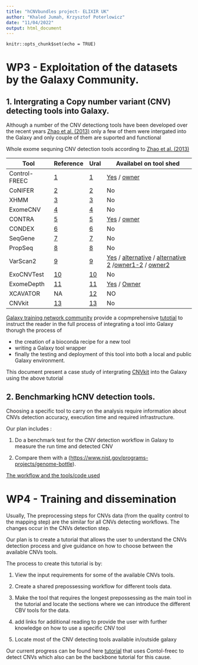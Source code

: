 ```yaml
---
title: "hCNVbundles project- ELIXIR UK"
author: "Khaled Jumah, Krzysztof Poterlowicz" 
date: "11/04/2022"
output: html_document
---
```


```{r setup, include=FALSE}
knitr::opts_chunk$set(echo = TRUE)
```

# WP3 - Exploitation of the datasets by the Galaxy Community. 


## 1.  Intergrating a Copy number variant (CNV) detecting tools into Galaxy. 

Although  a number of the CNV detectiong tools have been developed over the recent years [Zhao et al. (2013)](https://bmcbioinformatics.biomedcentral.com/articles/10.1186/1471-2105-14-S11-S1) only a few of them were intergated into the Galaxy
and only couple of them are suported and functional
 
Whole exome sequning CNV detection tools according to [Zhao et al. (2013)](https://bmcbioinformatics.biomedcentral.com/articles/10.1186/1471-2105-14-S11-S1)

Tool| Reference | Ural | Availabel on tool shed    
----| --------- | ---- | -------------------
Control-FREEC| [1](https://bmcbioinformatics.biomedcentral.com/articles/10.1186/1471-2105-14-S11-S1#ref-CR53)| [1](http://bioinfo-out.curie.fr/projects/freec/) | [Yes](https://toolshed.g2.bx.psu.edu/repository/browse_repositories?f-free-text-search=Control-FREEC&sort=name&operation=view_or_manage_repository&id=fafcb3ceb9215f19) / [owner](https://toolshed.g2.bx.psu.edu/repository/browse_repositories_by_user?user_id=b563abc230aa8fd0)
CoNIFER | [2](https://bmcbioinformatics.biomedcentral.com/articles/10.1186/1471-2105-14-S11-S1#ref-CR54) | [2](http://conifer.sf.net/) | No
XHMM | [3](https://bmcbioinformatics.biomedcentral.com/articles/10.1186/1471-2105-14-S11-S1#ref-CR55) | [3](http://atgu.mgh.harvard.edu/xhmm) | No 
ExomeCNV | [4](https://bmcbioinformatics.biomedcentral.com/articles/10.1186/1471-2105-14-S11-S1#ref-CR49) | [4](http://cran.r-project.org/src/contrib/Archive/ExomeCNV/) | No
CONTRA | [5](https://bmcbioinformatics.biomedcentral.com/articles/10.1186/1471-2105-14-S11-S1#ref-CR77) | [5](http://contra-cnv.sourceforge.net/) | [Yes](https://toolshed.g2.bx.psu.edu/repository/browse_repositories?f-free-text-search=CONTRA&sort=name&operation=view_or_manage_repository&id=5ed52e96157e1d8b) / [owner](https://toolshed.g2.bx.psu.edu/repository/browse_repositories_by_user?user_id=fa71383023bd0c81)
CONDEX | [6](https://bmcbioinformatics.biomedcentral.com/articles/10.1186/1471-2105-14-S11-S1#ref-CR78) | [6](http://code.google.com/p/condr) | No
SeqGene | [7](https://bmcbioinformatics.biomedcentral.com/articles/10.1186/1471-2105-14-S11-S1#ref-CR79) | [7](http://seqgene.sourceforge.net/) | No
PropSeq | [8](https://bmcbioinformatics.biomedcentral.com/articles/10.1186/1471-2105-14-S11-S1#ref-CR52) | [8](http://bioinformatics.nki.nl/ocs/) | No
VarScan2 | [9](https://bmcbioinformatics.biomedcentral.com/articles/10.1186/1471-2105-14-S11-S1#ref-CR50) | [9](http://genome.wustl.edu/software/varscan) | [Yes](https://toolshed.g2.bx.psu.edu/repository/browse_repositories?f-free-text-search=VarScan2&sort=name&operation=view_or_manage_repository&id=2a3dbf8c5c7d05b5) / [alternative](https://toolshed.g2.bx.psu.edu/repository/browse_repositories?f-free-text-search=VarScan2&sort=name&operation=view_or_manage_repository&id=885b054013c7d7ba) / [alternative 2](https://toolshed.g2.bx.psu.edu/repository/view_repository?sort=name&operation=view_or_manage_repository&id=af4ecd84770259cd) /[owner1-2](https://toolshed.g2.bx.psu.edu/repository/browse_repositories_by_user?user_id=5487164d09c88395) / [owner2](https://toolshed.g2.bx.psu.edu/repository/browse_repositories_by_user?user_id=fa71383023bd0c81)
ExoCNVTest | [10](https://bmcbioinformatics.biomedcentral.com/articles/10.1186/1471-2105-14-S11-S1#ref-CR56) | [10](http://www1.imperial.ac.uk/medicine/people/l.coin) | No 
ExomeDepth | [11](https://bmcbioinformatics.biomedcentral.com/articles/10.1186/1471-2105-14-S11-S1#ref-CR30) | [11](http://cran.r-project.org/web/packages/ExomeDepth/index.html) | [Yes](https://toolshed.g2.bx.psu.edu/repository/browse_repositories?f-free-text-search=ExomeDepth&sort=name&operation=view_or_manage_repository&id=7dc050469e4bd1bb) / [Owner](https://toolshed.g2.bx.psu.edu/repository/browse_repositories_by_user?user_id=63e16d726d394a5e)
XCAVATOR | NA | [12](https://sourceforge.net/projects/xcavator/) | NO 
CNVkit |  [13](https://cnvkit.readthedocs.io/en/stable/) | [13](https://github.com/imgag/ClinCNV) | No  
 
 
 
[Galaxy training network community](https://training.galaxyproject.org/) provide a copmprehensive [tutotial](https://training.galaxyproject.org/training-material/topics/dev/tutorials/tool-from-scratch/tutorial.html)  to instruct the reader in the full process of integrating a tool into Galaxy thorugh the process of  
 - the creation of a bioconda recipe for a new tool
 - writing a Galaxy tool wrapper
 - finally the testing and deployment of this tool into both a local and public Galaxy environment. 

This document present a case study of intergrating  [CNVkit](https://cnvkit.readthedocs.io/en/stable/) into the Galaxy using the above tutorial   

## 2. Benchmarking hCNV detection tools. 
Choosing a specific tool to carry on the analysis require information about   CNVs detection accuracy, execution time and required infrastructure.  
  
Our plan includes :  

1. Do a benchmark test for the CNV detection workflow in Galaxy to measure the run time and detected CNV

2. Compare them with a (https://www.nist.gov/programs-projects/genome-bottle).    

  
 
[The workflow and the tools/code used](https://github.com/NCBI-Hackathons/TheHumanPangenome/tree/master/MHC/e2e_notebooks) 

# WP4 - Training and dissemination 
Usually, The preprocessing steps for CNVs data (from the quality control to the mapping step) are the similar for all CNVs detecting workflows. The changes occur in the CNVs detection step. 

Our plan is to create a tutorial that allows the user to understand the CNVs detection process and give guidance on how to choose between the available CNVs tools. 

The process to create this tutorial is by: 

1. View the input requirements for some of the available CNVs tools. 

2. Create a shared prepossessing workflow for different tools data. 

3. Make the tool that requires the longest prepossessing as the main tool in the tutorial and locate the sections where we can introduce the different CBV tools for the data. 

4. add links for additional reading to provide the user with further knowledge on how to use a specific CNV tool 

5. Locate most of the CNV detecting tools available in/outside galaxy 

Our current progress can be found here [tutorial](https://github.com/kpbioteam/training-material/blob/project34/topics/variant-analysis/tutorials/somatic-variant-discovery/tutorial.md) that uses Contol-freec to detect CNVs which also can be the backbone tutorial for this cause.  

